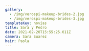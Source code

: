 ```yaml
---
gallery:
  - /img/verospi-makeup-brides-2.jpg
  - /img/verospi-makeup-brides-3.jpg
templateKey: novias
title: Sara y Pedro
date: 2021-02-20T15:55:25.011Z
camera: Sara Suarez
hair: Paola
---
```

